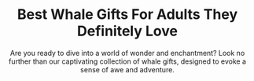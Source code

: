 ---
layout: post
title: Best Whale Gifts For Adults They Definitely Love
subtitle: Are you ready to dive into a world of wonder and enchantment? Look no further than our captivating collection of whale gifts, designed to evoke a sense of awe and adventure.
header-img: "img/post/2023/09/copied/Whale-Gifts.jpg"
header-style: text
permalink: "/whale-gifts/"
catalog: true
tags:
  - Recipients 
  - Men
---    